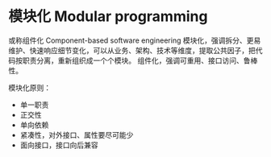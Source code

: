 # 模块化 Modular programming 
或称组件化 Component-based software engineering
模块化，强调拆分、更易维护、快速响应细节变化，可以从业务、架构、技术等维度，提取公共因子，把代码按职责分离，重新组织成一个个模块。
组件化，强调可重用、接口访问、鲁棒性。

模块化原则：
+ 单一职责
+ 正交性
+ 单向依赖
+ 紧凑性，对外接口、属性要尽可能少
+ 面向接口，接口向后兼容